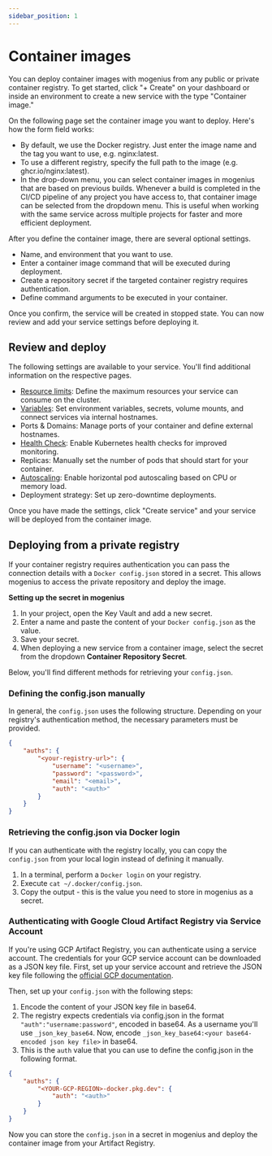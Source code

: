 ```yaml
---
sidebar_position: 1
---
```


# Container images

You can deploy container images with mogenius from any public or private container registry. To get started, click "+ Create" on your dashboard or inside an environment to create a new service with the type "Container image."

On the following page set the container image you want to deploy. Here's how the form field works:

- By default, we use the Docker registry. Just enter the image name and the tag you want to use, e.g. nginx:latest.
- To use a different registry, specify the full path to the image (e.g. ghcr.io/nginx:latest).
- In the drop-down menu, you can select container images in mogenius that are based on previous builds. Whenever a build is completed in the CI/CD pipeline of any project you have access to, that container image can be selected from the dropdown menu. This is useful when working with the same service across multiple projects for faster and more efficient deployment.

After you define the container image, there are several optional settings.

- Name, and environment that you want to use.
- Enter a container image command that will be executed during deployment.
- Create a repository secret if the targeted container registry requires authentication.
- Define command arguments to be executed in your container.

Once you confirm, the service will be created in stopped state. You can now review and add your service settings before deploying it.

## Review and deploy

The following settings are available to your service. You'll find additional information on the respective pages.
- [Resource limits](../development/resources.md): Define the maximum resources your service can consume on the cluster.
- [Variables](../development/environment-variables.md): Set environment variables, secrets, volume mounts, and connect services via internal hostnames.
- Ports & Domains: Manage ports of your container and define external hostnames.
- [Health Check](../development/health-checks.md): Enable Kubernetes health checks for improved monitoring.
- Replicas: Manually set the number of pods that should start for your container.
- [Autoscaling](../development/autoscaling.md): Enable horizontal pod autoscaling based on CPU or memory load.
- Deployment strategy: Set up zero-downtime deployments.

Once you have made the settings, click "Create service" and your service will be deployed from the container image.

## Deploying from a private registry

If your container registry requires authentication you can pass the connection details with a `Docker config.json` stored in a secret. This allows mogenius to access the private repository and deploy the image.

**Setting up the secret in mogenius**
1. In your project, open the Key Vault and add a new secret.
2. Enter a name and paste the content of your `Docker config.json` as the value.
3. Save your secret.
4. When deploying a new service from a container image, select the secret from the dropdown **Container Repository Secret**.

Below, you'll find different methods for retrieving your `config.json`.

### Defining the config.json manually 
In general, the `config.json` uses the following structure. Depending on your registry's authentication method, the necessary parameters must be provided.

```json
{
    "auths": {
        "<your-registry-url>": {
            "username": "<username>",
            "password": "<password>",
            "email": "<email>",
            "auth": "<auth>"
        }
    }
}
```

### Retrieving the config.json via Docker login
If you can authenticate with the registry locally, you can copy the `config.json` from your local login instead of defining it manually.
1. In a terminal, perform a `Docker login` on your registry.
2. Execute `cat ~/.docker/config.json`.
3. Copy the output - this is the value you need to store in mogenius as a secret.

### Authenticating with Google Cloud Artifact Registry via Service Account

If you're using GCP Artifact Registry, you can authenticate using a service account. The credentials for your GCP service account can be downloaded as a JSON key file. First, set up your service account and retrieve the JSON key file following the [official GCP documentation](https://cloud.google.com/artifact-registry/docs/docker/authentication#json-key).

Then, set up your `config.json` with the following steps:
1. Encode the content of your JSON key file in base64.
2. The registry expects credentials via config.json in the format `"auth":"username:password"`, encoded in base64. As a username you'll use `_json_key_base64`. Now, encode `_json_key_base64:<your base64-encoded json key file>` in base64.
3. This is the `auth` value that you can use to define the config.json in the following format.

```json
{
    "auths": {
        "<YOUR-GCP-REGION>-docker.pkg.dev": {
            "auth": "<auth>"
        }
    }
}
```

Now you can store the `config.json` in a secret in mogenius and deploy the container image from your Artifact Registry.

